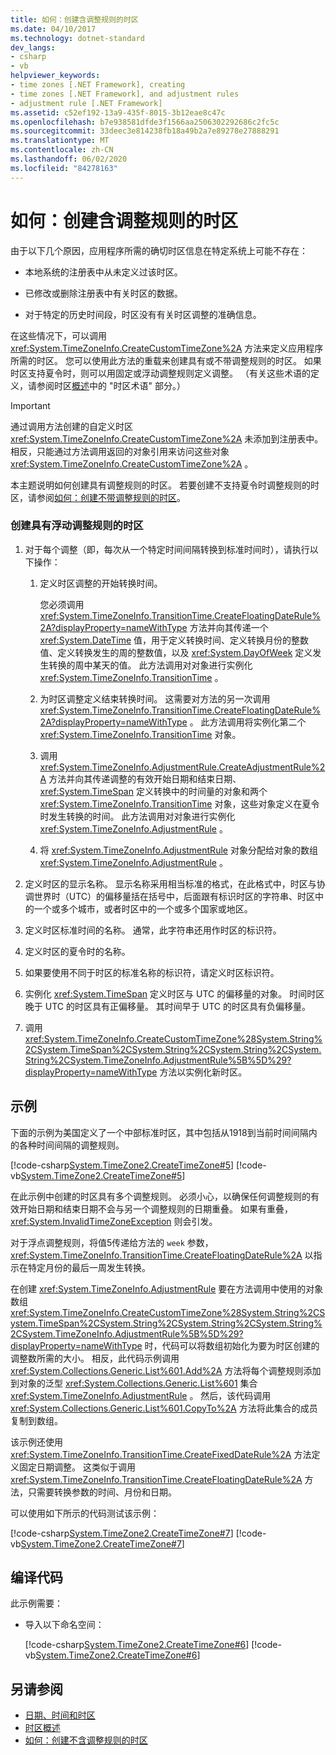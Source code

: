 ```yaml
---
title: 如何：创建含调整规则的时区
ms.date: 04/10/2017
ms.technology: dotnet-standard
dev_langs:
- csharp
- vb
helpviewer_keywords:
- time zones [.NET Framework], creating
- time zones [.NET Framework], and adjustment rules
- adjustment rule [.NET Framework]
ms.assetid: c52ef192-13a9-435f-8015-3b12eae8c47c
ms.openlocfilehash: b7e938581dfde3f1566aa2506302292686c2fc5c
ms.sourcegitcommit: 33deec3e814238fb18a49b2a7e89278e27888291
ms.translationtype: MT
ms.contentlocale: zh-CN
ms.lasthandoff: 06/02/2020
ms.locfileid: "84278163"
---
```

# <a name="how-to-create-time-zones-with-adjustment-rules"></a>如何：创建含调整规则的时区

由于以下几个原因，应用程序所需的确切时区信息在特定系统上可能不存在：

- 本地系统的注册表中从未定义过该时区。

- 已修改或删除注册表中有关时区的数据。

- 对于特定的历史时间段，时区没有有关时区调整的准确信息。

在这些情况下，可以调用 <xref:System.TimeZoneInfo.CreateCustomTimeZone%2A> 方法来定义应用程序所需的时区。 您可以使用此方法的重载来创建具有或不带调整规则的时区。 如果时区支持夏令时，则可以用固定或浮动调整规则定义调整。 （有关这些术语的定义，请参阅时区[概述](time-zone-overview.md)中的 "时区术语" 部分。）

> [!IMPORTANT]
> 通过调用方法创建的自定义时区 <xref:System.TimeZoneInfo.CreateCustomTimeZone%2A> 未添加到注册表中。 相反，只能通过方法调用返回的对象引用来访问这些对象 <xref:System.TimeZoneInfo.CreateCustomTimeZone%2A> 。

本主题说明如何创建具有调整规则的时区。 若要创建不支持夏令时调整规则的时区，请参阅[如何：创建不带调整规则的时区](create-time-zones-without-adjustment-rules.md)。

### <a name="to-create-a-time-zone-with-floating-adjustment-rules"></a>创建具有浮动调整规则的时区

1. 对于每个调整（即，每次从一个特定时间间隔转换到标准时间时），请执行以下操作：

    1. 定义时区调整的开始转换时间。

       您必须调用 <xref:System.TimeZoneInfo.TransitionTime.CreateFloatingDateRule%2A?displayProperty=nameWithType> 方法并向其传递一个 <xref:System.DateTime> 值，用于定义转换时间、定义转换月份的整数值、定义转换发生的周的整数值，以及 <xref:System.DayOfWeek> 定义发生转换的周中某天的值。 此方法调用对对象进行实例化 <xref:System.TimeZoneInfo.TransitionTime> 。

    2. 为时区调整定义结束转换时间。 这需要对方法的另一次调用 <xref:System.TimeZoneInfo.TransitionTime.CreateFloatingDateRule%2A?displayProperty=nameWithType> 。 此方法调用将实例化第二个 <xref:System.TimeZoneInfo.TransitionTime> 对象。

    3. 调用 <xref:System.TimeZoneInfo.AdjustmentRule.CreateAdjustmentRule%2A> 方法并向其传递调整的有效开始日期和结束日期、 <xref:System.TimeSpan> 定义转换中的时间量的对象和两个 <xref:System.TimeZoneInfo.TransitionTime> 对象，这些对象定义在夏令时发生转换的时间。 此方法调用对对象进行实例化 <xref:System.TimeZoneInfo.AdjustmentRule> 。

    4. 将 <xref:System.TimeZoneInfo.AdjustmentRule> 对象分配给对象的数组 <xref:System.TimeZoneInfo.AdjustmentRule> 。

2. 定义时区的显示名称。 显示名称采用相当标准的格式，在此格式中，时区与协调世界时（UTC）的偏移量括在括号中，后面跟有标识时区的字符串、时区中的一个或多个城市，或者时区中的一个或多个国家或地区。

3. 定义时区标准时间的名称。 通常，此字符串还用作时区的标识符。

4. 定义时区的夏令时的名称。

5. 如果要使用不同于时区的标准名称的标识符，请定义时区标识符。

6. 实例化 <xref:System.TimeSpan> 定义时区与 UTC 的偏移量的对象。 时间时区晚于 UTC 的时区具有正偏移量。 其时间早于 UTC 的时区具有负偏移量。

7. 调用 <xref:System.TimeZoneInfo.CreateCustomTimeZone%28System.String%2CSystem.TimeSpan%2CSystem.String%2CSystem.String%2CSystem.String%2CSystem.TimeZoneInfo.AdjustmentRule%5B%5D%29?displayProperty=nameWithType> 方法以实例化新时区。

## <a name="example"></a>示例

下面的示例为美国定义了一个中部标准时区，其中包括从1918到当前时间间隔内的各种时间间隔的调整规则。

[!code-csharp[System.TimeZone2.CreateTimeZone#5](../../../samples/snippets/csharp/VS_Snippets_CLR_System/system.TimeZone2.CreateTimeZone/cs/System.TimeZone2.CreateTimeZone.cs#5)]
[!code-vb[System.TimeZone2.CreateTimeZone#5](../../../samples/snippets/visualbasic/VS_Snippets_CLR_System/system.TimeZone2.CreateTimeZone/vb/System.TimeZone2.CreateTimeZone.vb#5)]

在此示例中创建的时区具有多个调整规则。 必须小心，以确保任何调整规则的有效开始日期和结束日期不会与另一个调整规则的日期重叠。 如果有重叠， <xref:System.InvalidTimeZoneException> 则会引发。

对于浮点调整规则，将值5传递给方法的 `week` 参数， <xref:System.TimeZoneInfo.TransitionTime.CreateFloatingDateRule%2A> 以指示在特定月份的最后一周发生转换。

在创建 <xref:System.TimeZoneInfo.AdjustmentRule> 要在方法调用中使用的对象数组 <xref:System.TimeZoneInfo.CreateCustomTimeZone%28System.String%2CSystem.TimeSpan%2CSystem.String%2CSystem.String%2CSystem.String%2CSystem.TimeZoneInfo.AdjustmentRule%5B%5D%29?displayProperty=nameWithType> 时，代码可以将数组初始化为要为时区创建的调整数所需的大小。 相反，此代码示例调用 <xref:System.Collections.Generic.List%601.Add%2A> 方法将每个调整规则添加到对象的泛型 <xref:System.Collections.Generic.List%601> 集合 <xref:System.TimeZoneInfo.AdjustmentRule> 。 然后，该代码调用 <xref:System.Collections.Generic.List%601.CopyTo%2A> 方法将此集合的成员复制到数组。

该示例还使用 <xref:System.TimeZoneInfo.TransitionTime.CreateFixedDateRule%2A> 方法定义固定日期调整。 这类似于调用 <xref:System.TimeZoneInfo.TransitionTime.CreateFloatingDateRule%2A> 方法，只需要转换参数的时间、月份和日期。

可以使用如下所示的代码测试该示例：

[!code-csharp[System.TimeZone2.CreateTimeZone#7](../../../samples/snippets/csharp/VS_Snippets_CLR_System/system.TimeZone2.CreateTimeZone/cs/System.TimeZone2.CreateTimeZone.cs#7)]
[!code-vb[System.TimeZone2.CreateTimeZone#7](../../../samples/snippets/visualbasic/VS_Snippets_CLR_System/system.TimeZone2.CreateTimeZone/vb/System.TimeZone2.CreateTimeZone.vb#7)]

## <a name="compiling-the-code"></a>编译代码

此示例需要：

- 导入以下命名空间：

  [!code-csharp[System.TimeZone2.CreateTimeZone#6](../../../samples/snippets/csharp/VS_Snippets_CLR_System/system.TimeZone2.CreateTimeZone/cs/System.TimeZone2.CreateTimeZone.cs#6)]
  [!code-vb[System.TimeZone2.CreateTimeZone#6](../../../samples/snippets/visualbasic/VS_Snippets_CLR_System/system.TimeZone2.CreateTimeZone/vb/System.TimeZone2.CreateTimeZone.vb#6)]

## <a name="see-also"></a>另请参阅

- [日期、时间和时区](index.md)
- [时区概述](time-zone-overview.md)
- [如何：创建不含调整规则的时区](create-time-zones-without-adjustment-rules.md)
